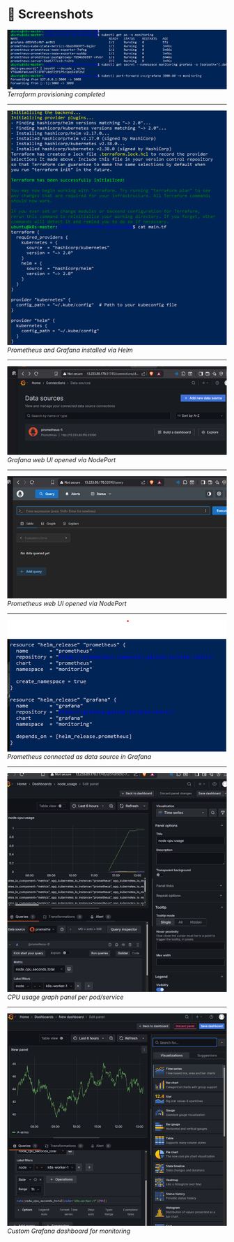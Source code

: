 
# 📸 Screenshots

![Terraform Setup Done](terraformdone.png)
*Terraform provisioning completed*

---

![Helm Prometheus & Grafana Installed](helm-kube.png)
*Prometheus and Grafana installed via Helm*

---

![Grafana UI Access](graf.png)
*Grafana web UI opened via NodePort*

---

![Prometheus UI Access](prom.png)
*Prometheus web UI opened via NodePort*

---

![Prometheus Data Source in Grafana](prom-Graf.png)
*Prometheus connected as data source in Grafana*

---

![CPU Usage Dashboard](node_cpu.png)
*CPU usage graph panel per pod/service*

---

![Final Grafana Dashboard](dasboardadded.png)
*Custom Grafana dashboard for monitoring*

